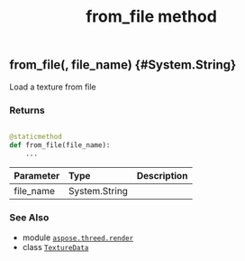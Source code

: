 ﻿---
title: from_file method
second_title: Aspose.3D for Python via .NET API References
description: 
type: docs
weight: 30
url: /python-net/aspose.threed.render/texturedata/from_file/
is_root: false
---

## from_file(, file_name) {#System.String}

Load a texture from file


### Returns 





```python

@staticmethod
def from_file(file_name):
    ...
```


| Parameter | Type | Description |
| :- | :- | :- |
| file_name | System.String |  |



### See Also
* module [`aspose.threed.render`](../../)
* class [`TextureData`](/3d/python-net/aspose.threed.render/texturedata)
